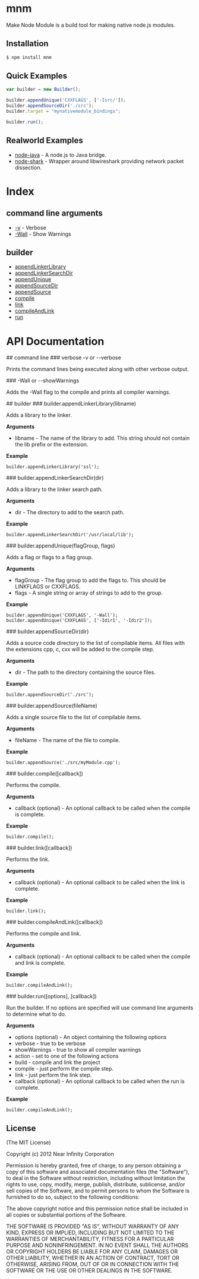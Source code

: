# mnm

Make Node Module is a build tool for making native node.js modules.

## Installation

```bash
$ npm install mnm
```

## Quick Examples

```javascript
var builder = new Builder();

builder.appendUnique('CXXFLAGS', ['-Isrc/']);
builder.appendSourceDir('./src');
builder.target = "mynativemodule_bindings";

builder.run();
```

## Realworld Examples

 * [node-java](https://github.com/nearinfinity/node-java) - A node.js to Java bridge.
 * [node-shark](https://github.com/nearinfinity/node-shark) - Wrapper around libwireshark providing network packet dissection.

# Index

## command line arguments
 * [-v](#cmdline_verbose) - Verbose
 * [-Wall](#cmdline_showWarnings) - Show Warnings

## builder
 * [appendLinkerLibrary](#builder_appendLinkerLibrary)
 * [appendLinkerSearchDir](#builder_appendLinkerSearchDir)
 * [appendUnique](#builder_appendUnique)
 * [appendSourceDir](#builder_appendSourceDir)
 * [appendSource](#builder_appendSource)
 * [compile](#builder_compile)
 * [link](#builder_link)
 * [compileAndLink](#builder_compileAndLink)
 * [run](#builder_run)

# API Documentation

<a name="cmdline"/>
## command line

<a name="cmdline_verbose" />
### verbose -v or --verbose

Prints the command lines being executed along with other verbose output.

<a name="cmdline_showWarnings" />
### -Wall or --showWarnings

Adds the -Wall flag to the compile and prints all compiler warnings.

<a name="builder"/>
## builder

<a name="builder_appendLinkerLibrary" />
### builder.appendLinkerLibrary(libname)

Adds a library to the linker.

__Arguments__

 * libname - The name of the library to add. This string should not contain the lib prefix or the extension.

__Example__

    builder.appendLinkerLibrary('ssl');

<a name="builder_appendLinkerSearchDir" />
### builder.appendLinkerSearchDir(dir)

Adds a library to the linker search path.

__Arguments__

 * dir - The directory to add to the search path.

__Example__

    builder.appendLinkerSearchDir('/usr/local/lib');

<a name="builder_appendUnique" />
### builder.appendUnique(flagGroup, flags)

Adds a flag or flags to a flag group.

__Arguments__

 * flagGroup - The flag group to add the flags to. This should be LINKFLAGS or CXXFLAGS.
 * flags - A single string or array of strings to add to the group.

__Example__

    builder.appendUnique('CXXFLAGS', '-Wall');
    builder.appendUnique('CXXFLAGS', ['-Idir1', '-Idir2']);

<a name="builder_appendSourceDir" />
### builder.appendSourceDir(dir)

Adds a source code directory to the list of compilable items. All files with the extensions cpp, c, cxx will be added to the compile step.

__Arguments__

 * dir - The path to the directory containing the source files.

__Example__

    builder.appendSourceDir('./src');

<a name="builder_appendSource" />
### builder.appendSource(fileName)

Adds a single source file to the list of compilable items.

__Arguments__

 * fileName - The name of the file to compile.

__Example__

    builder.appendSource('./src/myModule.cpp');

<a name="builder_compile" />
### builder.compile([callback])

Performs the compile.

__Arguments__

 * callback (optional) - An optional callback to be called when the compile is complete.

__Example__

    builder.compile();

<a name="builder_link" />
### builder.link([callback])

Performs the link.

__Arguments__

 * callback (optional) - An optional callback to be called when the link is complete.

__Example__

    builder.link();

<a name="builder_compileAndLink" />
### builder.compileAndLink([callback])

Performs the compile and link.

__Arguments__

 * callback (optional) - An optional callback to be called when the compile and link is complete.

__Example__

    builder.compileAndLink();

<a name="builder_run" />
### builder.run([options], [callback])

Run the builder. If no options are specified will use command line arguments to determine what to do.

__Arguments__

 * options (optional) - An object containing the following options
  * verbose - true to be verbose
  * showWarnings - true to show all compiler warnings
  * action - set to one of the following actions
   * build - compile and link the project
   * compile - just perform the compile step.
   * link - just perform the link step.
 * callback (optional) - An optional callback to be called when the run is complete.

__Example__

    builder.compileAndLink();

## License

(The MIT License)

Copyright (c) 2012 Near Infinity Corporation

Permission is hereby granted, free of charge, to any person obtaining
a copy of this software and associated documentation files (the
"Software"), to deal in the Software without restriction, including
without limitation the rights to use, copy, modify, merge, publish,
distribute, sublicense, and/or sell copies of the Software, and to
permit persons to whom the Software is furnished to do so, subject to
the following conditions:

The above copyright notice and this permission notice shall be
included in all copies or substantial portions of the Software.

THE SOFTWARE IS PROVIDED "AS IS", WITHOUT WARRANTY OF ANY KIND,
EXPRESS OR IMPLIED, INCLUDING BUT NOT LIMITED TO THE WARRANTIES OF
MERCHANTABILITY, FITNESS FOR A PARTICULAR PURPOSE AND
NONINFRINGEMENT. IN NO EVENT SHALL THE AUTHORS OR COPYRIGHT HOLDERS BE
LIABLE FOR ANY CLAIM, DAMAGES OR OTHER LIABILITY, WHETHER IN AN ACTION
OF CONTRACT, TORT OR OTHERWISE, ARISING FROM, OUT OF OR IN CONNECTION
WITH THE SOFTWARE OR THE USE OR OTHER DEALINGS IN THE SOFTWARE.
